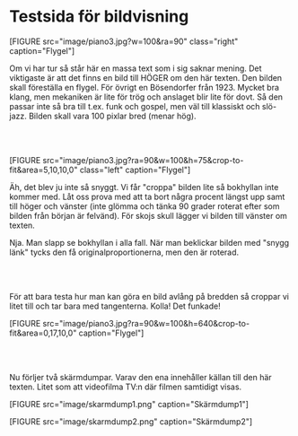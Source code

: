 Testsida för bildvisning
========================







[FIGURE src="image/piano3.jpg?w=100&ra=90" class="right" caption="Flygel"]


Om vi har tur så står här en massa text som i sig saknar mening. Det viktigaste är att det finns en bild till HÖGER om den här texten. Den bilden skall föreställa en flygel. För övrigt en Bösendorfer från 1923. Mycket bra klang, men mekaniken är lite för trög och anslaget blir lite för dovt. Så den passar inte så bra till t.ex. funk och gospel, men väl till klassiskt och slö-jazz. Bilden skall vara 100 pixlar bred (menar hög).

<br></br>

[FIGURE src="image/piano3.jpg?ra=90&w=100&h=75&crop-to-fit&area=5,10,10,0" class="left" caption="Flygel"]

Äh, det blev ju inte så snyggt. Vi får "croppa" bilden lite så bokhyllan inte kommer med. Låt oss prova med att ta bort några procent längst upp samt till höger och vänster (inte glömma och tänka 90 grader roterat efter som bilden från början är felvänd). För skojs skull lägger vi bilden till vänster om texten.

Nja. Man slapp se bokhyllan i alla fall. När man beklickar bilden med "snygg länk" tycks den få originalproportionerna, men den är roterad.




<br></br>

För att bara testa hur man kan göra en bild avlång på bredden så croppar vi litet till och tar bara med tangenterna. Kolla! Det funkade!

[FIGURE src="image/piano3.jpg?ra=90&w=100&h=640&crop-to-fit&area=0,17,10,0" caption="Flygel"]


<br></br>

Nu förljer två skärmdumpar. Varav den ena innehåller källan till den här texten. Litet som att videofilma TV:n där filmen samtidigt visas.

[FIGURE src="image/skarmdump1.png" caption="Skärmdump1"]

[FIGURE src="image/skarmdump2.png" caption="Skärmdump2"]
